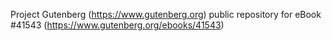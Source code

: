 Project Gutenberg (https://www.gutenberg.org) public repository for eBook #41543 (https://www.gutenberg.org/ebooks/41543)
